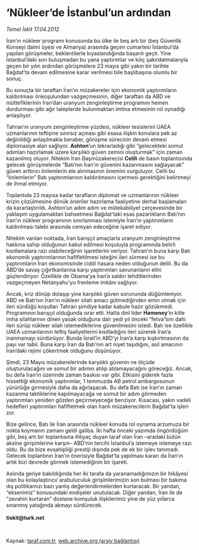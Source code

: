 # ‘Nükleer’de İstanbul’un ardından

*Temel İskit 17.04.2012*

<div class="yazi"><p>İran’ın nükleer programı konusunda bu ülke ile beş artı bir (beş Güvenlik Konseyi daimi üyesi ve Almanya) arasında geçen cumartesi İstanbul’da yapılan görüşmeler, beklentilerle kıyaslandığında başarılı geçti. Yine İstanbul’daki son buluşmadan bu yana yaptırımlar ve kılıç şakırdatmalarıyla geçen bir yılın ardından görüşmelere 23 mayıs gibi yakın bir tarihte Bağdat’ta devam edilmesine karar verilmesi bile başlıbaşına olumlu bir sonuç.</p>
<p>Bu sonuçta bir taraftan İran’ın müzakereler için ekonomik yaptırımların kaldırılması önkoşulundan vazgeçmesinin, diğer taraftan da ABD ve müttefiklerinin İran’dan uranyum zenginleştirme programını hemen durdurması gibi ağır taleplerde bulunmaktan imtina etmesinin rol oynadığı anlaşılıyor. </p>
<p>Tahran’ın uranyum zenginleştirme yüzdesi, nükleer tesislerini UAEA uzmanlarının teftişine sınırsız açması gibi esasa ilişkin konulara pek az değinildiği anlaşılmakla beraber, görüşme sürecinin devam etmesi diplomasiye alan sağlıyor. <b>Ashton</b>’un tekrarladığı gibi “gelecekteki somut adımları hazırlamak üzere karşılıklı güven zemini oluşturmak” için zaman kazanılmış oluyor. Nitekim İran Başmüzakerecisi <b>Celili</b> de basın toplantısında gelecek görüşmelerde “Batı’nın İran’ın güvenini kazanmasını sağlayacak” güven arttırıcı önlemlerin ele alınmasının önemini vurguluyor. Celili bu “önlemlerin” Batı yaptırımlarının kaldırılmasını içermesi gerektiğini belirtmeyi de ihmal etmiyor. </p>
<p>Toplantıda 23 mayısa kadar tarafların diplomat ve uzmanlarının nükleer krizin çözülmesine dönük öneriler hazırlama faaliyetine derhal başlamaları da kararlaştırıldı. Ashton’un adım adım ve mütekabiliyet çerçevesinde bir yaklaşım uygulamaktan bahsetmesi Bağdat’taki esas pazarlıkların Batı’nın İran’ın nükleer programının sınırlanması istemiyle İran’ın yaptırımların kaldırılması talebi arasında cereyan edeceğine işaret ediyor. </p>
<p>Nitekim varılan noktada, İran barışçıl amaçlarla uranyum zenginleştirme hakkına sahip olduğunun kabul edilmesi koşuluyla programında belirli kısıtlamalara razı olabileceğinin işaretlerini veriyor. Tahran’ın buna karşı Batı ekonomik yaptırımlarının hafifletilmesi isteğini ileri sürmesi ise bu yaptırımların İran ekonomisinde ciddi hasara neden olduğunun delili. Bu da ABD’de savaş çığırtkanlarına karşı yaptırımları savunanların elini güçlendiriyor. Özellikle de Obama’ya İran’a saldırı tehditlerinden vazgeçmeyen Netanyahu’yu frenleme imkânı sağlıyor.</p>
<p>Ancak, kriz dönüp dolaşıp yine karşılıklı güven sorununda düğümleniyor. ABD ve Batı’nın İran’ın nükleer silah amacı gütmediğinden emin olmak için ileri sürdüğü koşulları Tahran şimdiye kadar kabule hazır gözükmedi. Programının barışçıl olduğunda ısrar etti. Hatta dinî lider <b>Hameney</b>’in kitle imha silahlarının dinen yasak olduğuna dair yedi yıl önceki “fetva”sını dahi ileri sürüp nükleer silah istemediklerine güvenilmesini istedi. Batı ise özellikle UAEA uzmanlarının teftiş faaliyetlerini kısıtladığını ileri sürerek İran’a inanmamayı sürdürüyor. Bunda İsrail’in ABD’yi İran’a karşı kışkırtmasının da payı var tabii. Buna karşı İran da Batı’nın art niyet taşıdığını, asıl amacının İran’daki rejimi çökertmek olduğunu düşünüyor.</p>
<p>Şimdi, 23 Mayıs müzakerelerinde karşılıklı güvenin ne ölçüde oluşturulacağını ve somut bir adımın atılıp atılamayacağını göreceğiz. Ancak, bu defa İran’ın üzerinde zaman baskısı var gibi. Etkisini giderek fazla hissettiği ekonomik yaptırımlar, 1 temmuzda AB petrol ambargosunun yürürlüğe girmesiyle daha da ağırlaşacak. Bu defa Batı ise İran’ın zaman kazanma taktiklerine kapılmayacağa ve somut bir adım görmeden yaptırımları yeniden gözden geçirmeyeceğe benziyor. Kısacası, yakın vadeli hedefleri yaptırımları hafifletmek olan İranlı müzakerecilerin Bağdat’ta işleri zor.</p>
<p>Bize gelince, Batı ile İran arasında nükleer konuda rol oynama arzumuza bir nokta koymanın zamanı geldi galiba. İki hafta önceki yazımda öngördüğüm gibi, beş artı bir toplantısına ihtiyaç duyan taraf olan İran –aradaki bütün aksine girişimlerine karşın– ABD’nin tercihi İstanbul’a istemeye istemeye razı oldu. Bu da bize evsahipliği prestiji dışında pek de ek bir işlev tanımadı. Gelecek toplantının İran’ın önerisiyle Bağdat’ta yapılması kararı da İran’ın artık bizi devrede görmek istemediğinin bir işareti.</p>
<p>Aslında geriye bakıldığında her iki tarafa da yaranamadığımızın bir hikâyesi olan bu kolaylaştırıcı/ arabuluculuk girişimlerimizin son bulması bir bakıma dış politikamızı bazı yanlış değerlendirmelerden kurtaracak. Bir yandan, “eksenimiz” konusundaki endişeler unutulacak. Diğer yandan, İran ile de “zevahiri kurtaran” dostane komşuluk ilişkilerimiz yine de yüz yıllarca sınanmış yatağında akmayı sürdürecek.<br/><br/><b>tiskit@turk.net</b></p>
<p><b> </b></p>
</div>

Kaynak: [taraf.com.tr](http://www.taraf.com.tr/temel-iskit/makale-nukleer-de-istanbul-un-ardindan.htm), [web.archive.org (arşiv bağlantısı)](http://web.archive.org/web/20131107161945/http://www.taraf.com.tr/temel-iskit/makale-nukleer-de-istanbul-un-ardindan.htm)
